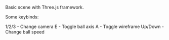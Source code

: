 Basic scene with Three.js framework.

Some keybinds:

1/2/3 - Change camera
E - Toggle ball axis
A - Toggle wireframe
Up/Down - Change ball speed